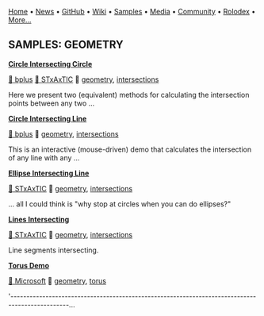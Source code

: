 [Home](https://qb64.com) • [News](../news.md) • [GitHub](../github.md) • [Wiki](../wiki.md) • [Samples](../samples.md) • [Media](../media.md) • [Community](../community.md) • [Rolodex](../rolodex.md) • [More...](../more.md)

## SAMPLES: GEOMETRY

**[Circle Intersecting Circle](circle-intersecting-circle/index.md)**

[🐝 bplus](bplus.md) [🐝 STxAxTIC](stxaxtic.md) 🔗 [geometry](geometry.md), [intersections](intersections.md)

Here we present two (equivalent) methods for calculating the intersection points between any two ...

**[Circle Intersecting Line](circle-intersecting-line/index.md)**

[🐝 bplus](bplus.md) 🔗 [geometry](geometry.md), [intersections](intersections.md)

This is an interactive (mouse-driven) demo that calculates the intersection of any line with any ...

**[Ellipse Intersecting Line](ellipse-intersecting-line/index.md)**

[🐝 STxAxTIC](stxaxtic.md) 🔗 [geometry](geometry.md), [intersections](intersections.md)

... all I could think is "why stop at circles when you can do ellipses?"

**[Lines Intersecting](lines-intersecting/index.md)**

[🐝 STxAxTIC](stxaxtic.md) 🔗 [geometry](geometry.md), [intersections](intersections.md)

Line segments intersecting.

**[Torus Demo](torus-demo/index.md)**

[🐝 Microsoft](microsoft.md) 🔗 [geometry](geometry.md), [torus](torus.md)

'------------------------------------------------------------------------------------------------...
